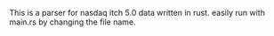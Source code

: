 This is a parser for nasdaq itch 5.0 data written in rust. easily run with main.rs by changing the file name.